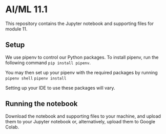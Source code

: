 # AI/ML 11.1
This repository contains the Jupyter notebook and supporting files for module 11.

## Setup
We use pipenv to control our Python packages. To install pipenv, run the following command
`pip install pipenv`.

You may then set up your pipenv with the required packages by running
`pipenv shell`
`pipenv install`

Setting up your IDE to use these packages will vary.

## Running the notebook
Download the notebook and supporting files to your machine, and upload them to your Jupyter notebook 
or, alternatively, upload them to Google Colab.
